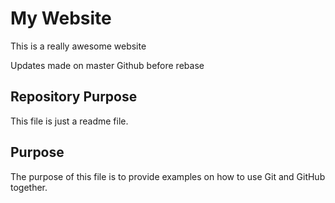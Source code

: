 # My Website

This is a really awesome website

Updates made on master Github before rebase

## Repository Purpose

This file is just a readme file.

## Purpose

The purpose of this file is to provide examples
on how to use Git and GitHub together.
